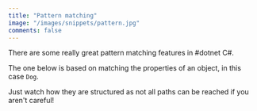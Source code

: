 ```yaml
---
title: "Pattern matching"
image: "/images/snippets/pattern.jpg"
comments: false
---
```



There are some really great pattern matching features in #dotnet C#.

The one below is based on matching the properties of an object, in this case `Dog`.

Just watch how they are structured as not all paths can be reached if you aren't careful!